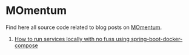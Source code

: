 # MOmentum

Find here all source code related to blog posts on [MOmentum](https://dev.to/migrosonline).

1. [How to run services locally with no fuss using spring-boot-docker-compose](./spring-boot-docker-compose/README.md)
